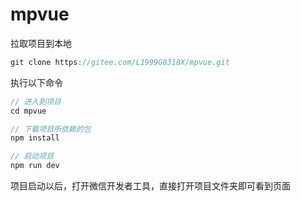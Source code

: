 # mpvue

拉取项目到本地

```js
git clone https://gitee.com/L1999G0318X/mpvue.git
```

执行以下命令

```js
// 进入到项目
cd mpvue

// 下载项目所依赖的包
npm install 

// 启动项目
npm run dev
```

项目启动以后，打开微信开发者工具，直接打开项目文件夹即可看到页面